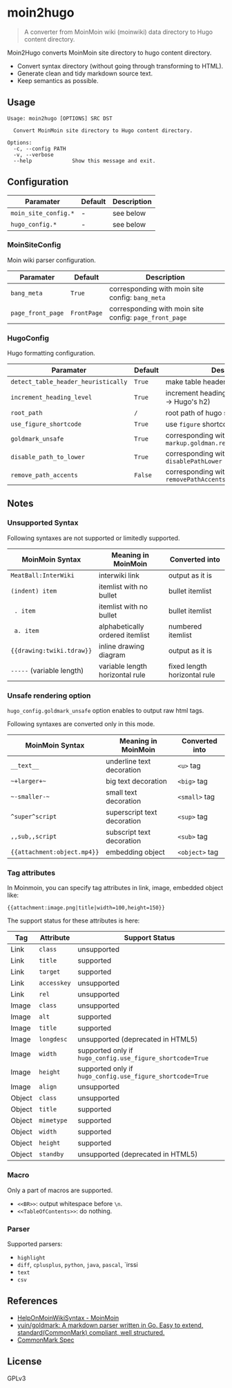 # moin2hugo

> A converter from MoinMoin wiki (moinwiki) data directory to Hugo content directory.

Moin2Hugo converts MoinMoin site directory to hugo content directory.

* Convert syntax directory (without going through transforming to HTML).
* Generate clean and tidy markdown source text.
* Keep semantics as possible.


## Usage

```
Usage: moin2hugo [OPTIONS] SRC DST

  Convert MoinMoin site directory to Hugo content directory.

Options:
  -c, --config PATH
  -v, --verbose
  --help             Show this message and exit.
```

## Configuration

Paramater | Default | Description
-- | -- | --
`moin_site_config.*` | - | see below
`hugo_config.*` | - | see below

### MoinSiteConfig

Moin wiki parser configuration.

Paramater | Default | Description
-- | -- | --
`bang_meta` |`True` | corresponding with moin site config: `bang_meta`
`page_front_page` |`FrontPage` | corresponding with moin site config: `page_front_page`

### HugoConfig

Hugo formatting configuration.

Paramater | Default | Description
-- | -- | --
`detect_table_header_heuristically` | `True` | make table header by heuristics
`increment_heading_level` | `True` | increment heading level (e.g. Moin's h1 -> Hugo's h2)
`root_path` | `/` | root path of hugo site in url
`use_figure_shortcode` | `True` | use `figure` shortcode
`goldmark_unsafe` | `True` | corresponding with hugo config: `markup.goldman.render.goldmark_unsafe`
`disable_path_to_lower` | `True` | corresponding with hugo config: `disablePathLower`
`remove_path_accents` | `False` | corresponding with hugo config: `removePathAccents`

## Notes

### Unsupported Syntax

Following syntaxes are not supported or limitedly supported.

MoinMoin Syntax | Meaning in MoinMoin | Converted into
-------|---------------------|--------------
`MeatBall:InterWiki` | interwiki link | output as it is
`(indent) item`   | itemlist with no bullet | bullet itemlist
` . item`  | itemlist with no bullet | bullet itemlist
` a. item` | alphabetically ordered itemlist | numbered itemlist
`{{drawing:twiki.tdraw}}` |inline drawing diagram | output as it is
`-----` (variable length) |variable length horizontal rule |fixed length horizontal rule


### Unsafe rendering option

`hugo_config.goldmark_unsafe` option enables to output raw html tags.

Following syntaxes are converted only in this mode.

MoinMoin Syntax | Meaning in MoinMoin | Converted into
-------|---------------------|--------------
`__text__`    | underline text decoration | `<u>` tag
`~+larger+~`  | big text decoration | `<big>` tag
`~-smaller-~` | small text decoration | `<small>` tag
`^super^script` | superscript text decoration | `<sup>` tag
`,,sub,,script` | subscript text decoration | `<sub>` tag
`{{attachment:object.mp4}}` | embedding object | `<object>` tag


### Tag attributes

In Moinmoin, you can specify tag attributes in link, image, embedded object like:

```
{{attachment:image.png|title|width=100,height=150}}
```

The support status for these attributes is here:

Tag | Attribute | Support Status
--- | --------- | --------------
Link   |`class`     | unsupported
Link   |`title`     | supported
Link   |`target`    | supported
Link   |`accesskey` | unsupported
Link   |`rel`       | unsupported
Image  |`class`     | unsupported
Image  |`alt`       | supported
Image  |`title`     | supported
Image  |`longdesc`  | unsupported (deprecated in HTML5)
Image  |`width`     | supported only if `hugo_config.use_figure_shortcode=True`
Image  |`height`    | supported only if `hugo_config.use_figure_shortcode=True`
Image  |`align`     | unsupported
Object |`class`     | unsupported
Object |`title`     | supported
Object |`mimetype`  | supported
Object |`width`     | supported
Object |`height`    | supported
Object |`standby`   | unsupported (deprecated in HTML5)


### Macro

Only a part of macros are supported.

* `<<BR>>`: output whitespace before `\n`.
* `<<TableOfContents>>`: do nothing.


### Parser

Supported parsers:

* `highlight`
* `diff`, `cplusplus`, `python`, `java`, `pascal`, `irssi
* `text`
* `csv`


## References

- [HelpOnMoinWikiSyntax - MoinMoin](http://moinmo.in/HelpOnMoinWikiSyntax)
- [yuin/goldmark: A markdown parser written in Go. Easy to extend, standard(CommonMark) compliant, well structured.](https://github.com/yuin/goldmark)
- [CommonMark Spec](https://spec.commonmark.org/)


## License

GPLv3
